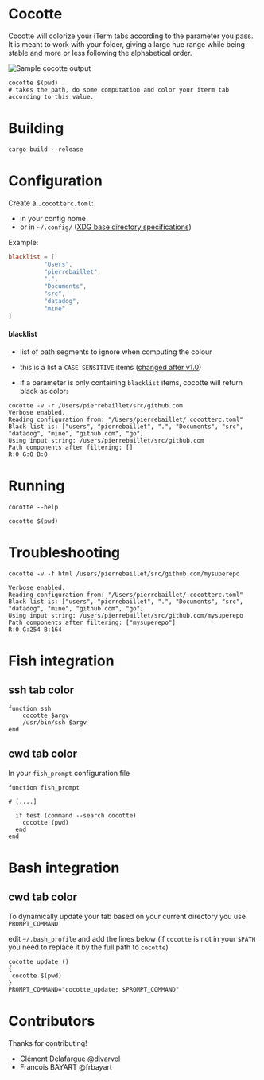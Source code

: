 # Cocotte

Cocotte will colorize your iTerm tabs according to the parameter you pass. It is meant to work with your folder, giving a large hue range while being stable and more or less following the alphabetical order.

![Sample cocotte output](sample.png "This is how it looks")

```shell
cocotte $(pwd)
# takes the path, do some computation and color your iterm tab according to this value.
```


# Building

```shell
cargo build --release
```

# Configuration

Create a `.cocotterc.toml`:
- in your config home
- or in `~/.config/` ([XDG base directory specifications](https://specifications.freedesktop.org/basedir-spec/basedir-spec-0.6.html))

Example:
```toml
blacklist = [
          "Users",
          "pierrebaillet",
          ".",
          "Documents",
          "src",
          "datadog",
          "mine"
]
```

#### blacklist

- list of path segments to ignore when computing the colour
- this is a list a `CASE SENSITIVE` items ([changed after v1.0](https://github.com/octplane/cocotte/commit/1fde2432863eba52b921061588fc855749981306#diff-538df12daadf52fb9eef7a20a93fd091L61))


- if a parameter is only containing `blacklist` items, cocotte will return black as color:

```shell
cocotte -v -r /Users/pierrebaillet/src/github.com
Verbose enabled.
Reading configuration from: "/Users/pierrebaillet/.cocotterc.toml"
Black list is: ["users", "pierrebaillet", ".", "Documents", "src", "datadog", "mine", "github.com", "go"]
Using input string: /users/pierrebaillet/src/github.com
Path components after filtering: []
R:0 G:0 B:0
```

# Running

```shell
cocotte --help
```

```
cocotte $(pwd)
```

# Troubleshooting

```shell
cocotte -v -f html /users/pierrebaillet/src/github.com/mysuperepo
```

```shell
Verbose enabled.
Reading configuration from: "/Users/pierrebaillet/.cocotterc.toml"
Black list is: ["users", "pierrebaillet", ".", "Documents", "src", "datadog", "mine", "github.com", "go"]
Using input string: /users/pierrebaillet/src/github.com/mysuperepo
Path components after filtering: ["mysuperepo"]
R:0 G:254 B:164
```

# Fish integration

## ssh tab color

```shell
function ssh
    cocotte $argv
    /usr/bin/ssh $argv
end
```

## cwd tab color

In your `fish_prompt` configuration file

```shell
function fish_prompt

# [....]

  if test (command --search cocotte)
    cocotte (pwd)
  end
end
```

# Bash integration

## cwd tab color

To dynamically update your tab based on your current directory you use `PROMPT_COMMAND`  

edit `~/.bash_profile` and add the lines below (if `cocotte` is not in your `$PATH` you need to replace it by the full path to `cocotte`)
```shell
cocotte_update ()
{
 cocotte $(pwd)
}
PROMPT_COMMAND="cocotte_update; $PROMPT_COMMAND"
```

# Contributors

Thanks for contributing!

- Clément Delafargue @divarvel
- Francois BAYART @frbayart


